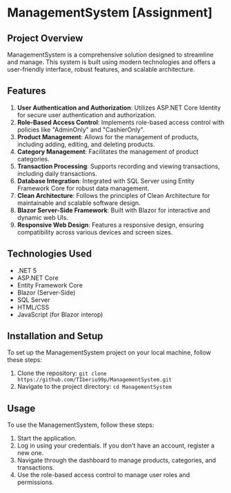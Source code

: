 # ManagementSystem [Assignment]

## Project Overview
ManagementSystem is a comprehensive solution designed to streamline and manage. This system is built using modern technologies and offers a user-friendly interface, robust features, and scalable architecture.

## Features
1. **User Authentication and Authorization**: Utilizes ASP.NET Core Identity for secure user authentication and authorization.
2. **Role-Based Access Control**: Implements role-based access control with policies like "AdminOnly" and "CashierOnly".
3. **Product Management**: Allows for the management of products, including adding, editing, and deleting products.
4. **Category Management**: Facilitates the management of product categories.
5. **Transaction Processing**: Supports recording and viewing transactions, including daily transactions.
6. **Database Integration**: Integrated with SQL Server using Entity Framework Core for robust data management.
7. **Clean Architecture**: Follows the principles of Clean Architecture for maintainable and scalable software design.
8. **Blazor Server-Side Framework**: Built with Blazor for interactive and dynamic web UIs.
9. **Responsive Web Design**: Features a responsive design, ensuring compatibility across various devices and screen sizes.

## Technologies Used
- .NET 5
- ASP.NET Core
- Entity Framework Core
- Blazor (Server-Side)
- SQL Server
- HTML/CSS
- JavaScript (for Blazor interop)


## Installation and Setup
To set up the ManagementSystem project on your local machine, follow these steps:
1. Clone the repository: `git clone https://github.com/TIberiu99p/ManagementSystem.git`
2. Navigate to the project directory: `cd ManagementSystem`


## Usage
To use the ManagementSystem, follow these steps:
1. Start the application.
2. Log in using your credentials. If you don't have an account, register a new one.
3. Navigate through the dashboard to manage products, categories, and transactions.
4. Use the role-based access control to manage user roles and permissions.




